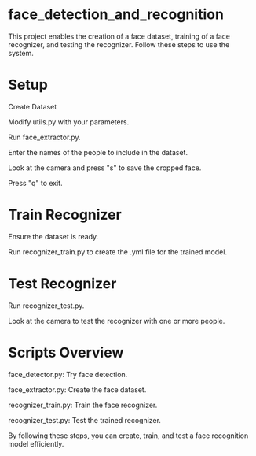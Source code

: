 # face_detection_and_recognition

This project enables the creation of a face dataset, training of a face recognizer, and testing the recognizer. Follow these steps to use the system.

# Setup
Create Dataset

Modify utils.py with your parameters.

Run face_extractor.py.

Enter the names of the people to include in the dataset.

Look at the camera and press "s" to save the cropped face.

Press "q" to exit.

# Train Recognizer
Ensure the dataset is ready.

Run recognizer_train.py to create the .yml file for the trained model.

# Test Recognizer

Run recognizer_test.py.

Look at the camera to test the recognizer with one or more people.

# Scripts Overview

face_detector.py: Try face detection.

face_extractor.py: Create the face dataset.

recognizer_train.py: Train the face recognizer.

recognizer_test.py: Test the trained recognizer.

By following these steps, you can create, train, and test a face recognition model efficiently.
